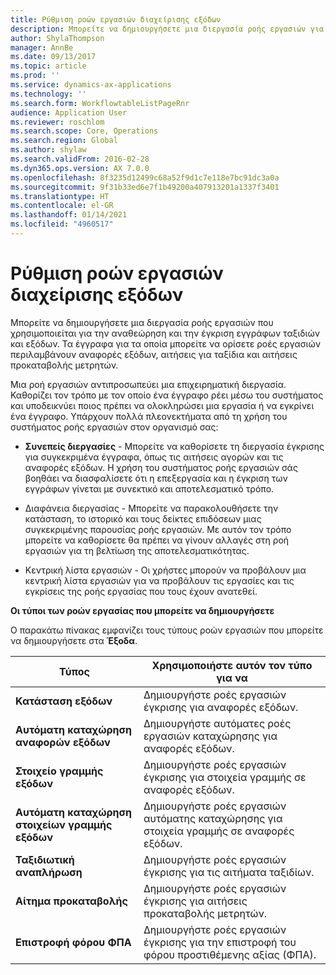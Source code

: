 ```yaml
---
title: Ρύθμιση ροών εργασιών διαχείρισης εξόδων
description: Μπορείτε να δημιουργήσετε μια διεργασία ροής εργασιών για την αναθεώρηση και την έγκριση εγγράφων ταξιδιών και εξόδων.
author: ShylaThompson
manager: AnnBe
ms.date: 09/13/2017
ms.topic: article
ms.prod: ''
ms.service: dynamics-ax-applications
ms.technology: ''
ms.search.form: WorkflowtableListPageRnr
audience: Application User
ms.reviewer: roschlom
ms.search.scope: Core, Operations
ms.search.region: Global
ms.author: shylaw
ms.search.validFrom: 2016-02-28
ms.dyn365.ops.version: AX 7.0.0
ms.openlocfilehash: 8f3235d12499c68a52f9d1c7e118e7bc91dc3a0a
ms.sourcegitcommit: 9f31b33ed6e7f1b49200a407913201a1337f3401
ms.translationtype: HT
ms.contentlocale: el-GR
ms.lasthandoff: 01/14/2021
ms.locfileid: "4960517"
---
```

# <a name="set-up-expense-management-workflows"></a>Ρύθμιση ροών εργασιών διαχείρισης εξόδων

Μπορείτε να δημιουργήσετε μια διεργασία ροής εργασιών που χρησιμοποιείται για την αναθεώρηση και την έγκριση εγγράφων ταξιδιών και εξόδων. Τα έγγραφα για τα οποία μπορείτε να ορίσετε ροές εργασιών περιλαμβάνουν αναφορές εξόδων, αιτήσεις για ταξίδια και αιτήσεις προκαταβολής μετρητών.

Μια ροή εργασιών αντιπροσωπεύει μια επιχειρηματική διεργασία. Καθορίζει τον τρόπο με τον οποίο ένα έγγραφο ρέει μέσω του συστήματος και υποδεικνύει ποιος πρέπει να ολοκληρώσει μια εργασία ή να εγκρίνει ένα έγγραφο. Υπάρχουν πολλά πλεονεκτήματα από τη χρήση του συστήματος ροής εργασιών στον οργανισμό σας:

-   **Συνεπείς διεργασίες** - Μπορείτε να καθορίσετε τη διεργασία έγκρισης για συγκεκριμένα έγγραφα, όπως τις αιτήσεις αγορών και τις αναφορές εξόδων. Η χρήση του συστήματος ροής εργασιών σάς βοηθάει να διασφαλίσετε ότι η επεξεργασία και η έγκριση των εγγράφων γίνεται με συνεκτικό και αποτελεσματικό τρόπο.

-   Διαφάνεια διεργασίας - Μπορείτε να παρακολουθήσετε την κατάσταση, το ιστορικό και τους δείκτες επιδόσεων μιας συγκεκριμένης παρουσίας ροής εργασιών. Με αυτόν τον τρόπο μπορείτε να καθορίσετε θα πρέπει να γίνουν αλλαγές στη ροή εργασιών για τη βελτίωση της αποτελεσματικότητας.

-   Κεντρική λίστα εργασιών - Οι χρήστες μπορούν να προβάλουν μια κεντρική λίστα εργασιών για να προβάλουν τις εργασίες και τις εγκρίσεις της ροής εργασίας που τους έχουν ανατεθεί. 

**Οι τύποι των ροών εργασίας που μπορείτε να δημιουργήσετε**

Ο παρακάτω πίνακας εμφανίζει τους τύπους ροών εργασιών που μπορείτε να δημιουργήσετε στα **Έξοδα**.


|              <strong>Τύπος</strong>              |                   <strong>Χρησιμοποιήστε αυτόν τον τύπο για να</strong>                   |
|-------------------------------------------------|-----------------------------------------------------------------------|
|         <strong>Κατάσταση εξόδων</strong>         |            Δημιουργήστε ροές εργασιών έγκρισης για αναφορές εξόδων.             |
|  <strong>Αυτόματη καταχώρηση αναφορών εξόδων</strong>   |        Δημιουργήστε αυτόματες ροές εργασιών καταχώρησης για αναφορές εξόδων.        |
|       <strong>Στοιχείο γραμμής εξόδων</strong>        |     Δημιουργήστε ροές εργασιών έγκρισης για στοιχεία γραμμής σε αναφορές εξόδων.      |
| <strong>Αυτόματη καταχώρηση στοιχείων γραμμής εξόδων</strong> | Δημιουργήστε ροές εργασιών αυτόματης καταχώρησης για στοιχεία γραμμής σε αναφορές εξόδων. |
|       <strong>Ταξιδιωτική αναπλήρωση</strong>       |          Δημιουργήστε ροές εργασιών έγκρισης για τις αιτήματα ταξιδίων.           |
|      <strong>Αίτημα προκαταβολής</strong>      |         Δημιουργήστε ροές εργασιών έγκρισης για αιτήσεις προκαταβολής μετρητών.          |
|        <strong>Επιστροφή φόρου ΦΠΑ</strong>        | Δημιουργήστε ροές εργασιών έγκρισης για την επιστροφή του φόρου προστιθέμενης αξίας (ΦΠΑ).  |

